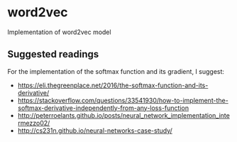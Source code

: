 # word2vec
Implementation of word2vec model

## Suggested readings
For the implementation of the softmax function and its gradient, I suggest:
* https://eli.thegreenplace.net/2016/the-softmax-function-and-its-derivative/
* https://stackoverflow.com/questions/33541930/how-to-implement-the-softmax-derivative-independently-from-any-loss-function
* http://peterroelants.github.io/posts/neural_network_implementation_intermezzo02/
* http://cs231n.github.io/neural-networks-case-study/
